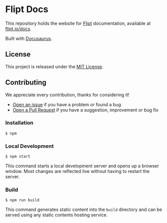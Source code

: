 # Flipt Docs

This repository holds the website for [Flipt][flipt] documentation,
available at [flipt.io/docs][docs].

Built with [Docusaurus](https://docusaurus.io/docs).

## License

This project is released under the [MIT License](LICENSE).

[flipt]: https://github.com/markphelps/flipt
[docs]: https://flipt.io/docs/getting_started
[issues]: https://github.com/flipt-io/docs/issues
[pulls]: https://github.com/flipt-io/docs/pulls

## Contributing

We appreciate every contribution, thanks for considering it!

- [Open an issue][issues] if you have a problem or found a bug
- [Open a Pull Request][pulls] if you have a suggestion, improvement or bug fix

### Installation

```shell
$ npm
```

### Local Development

```shell
$ npm start
```

This command starts a local development server and opens up a browser window. Most changes are reflected live without having to restart the server.

### Build

```shell
$ npm run build
```

This command generates static content into the `build` directory and can be served using any static contents hosting service.
